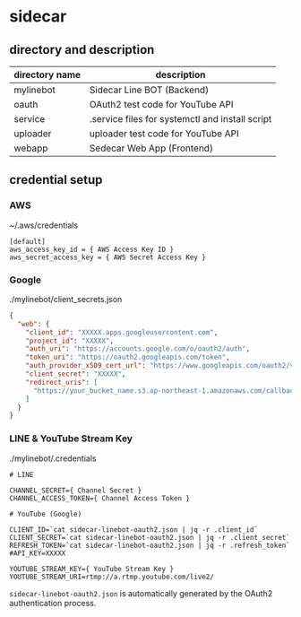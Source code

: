 # sidecar

## directory and description

| directory name | description |
| ---- | ---- |
| mylinebot | Sidecar Line BOT (Backend) |
| oauth | OAuth2 test code for YouTube API |
| service | .service files for systemctl and install script |
| uploader | uploader test code for YouTube API |
| webapp | Sedecar Web App (Frontend) |

## credential setup

### AWS

~/.aws/credentials

```
[default]
aws_access_key_id = { AWS Access Key ID }
aws_secret_access_key = { AWS Secret Access Key }
```

### Google

./mylinebot/client_secrets.json

```json
{
  "web": {
    "client_id": "XXXXX.apps.googleusercontent.com",
    "project_id": "XXXXX",
    "auth_uri": "https://accounts.google.com/o/oauth2/auth",
    "token_uri": "https://oauth2.googleapis.com/token",
    "auth_provider_x509_cert_url": "https://www.googleapis.com/oauth2/v1/certs",
    "client_secret": "XXXXX",
    "redirect_uris": [
      "https://your_bucket_name.s3.ap-northeast-1.amazonaws.com/callback.html"
    ]
  }
}
```

### LINE & YouTube Stream Key

./mylinebot/.credentials

```shell
# LINE

CHANNEL_SECRET={ Channel Secret }
CHANNEL_ACCESS_TOKEN={ Channel Access Token }

# YouTube (Google)

CLIENT_ID=`cat sidecar-linebot-oauth2.json | jq -r .client_id`
CLIENT_SECRET=`cat sidecar-linebot-oauth2.json | jq -r .client_secret`
REFRESH_TOKEN=`cat sidecar-linebot-oauth2.json | jq -r .refresh_token`
#API_KEY=XXXXX

YOUTUBE_STREAM_KEY={ YouTube Stream Key }
YOUTUBE_STREAM_URI=rtmp://a.rtmp.youtube.com/live2/
```

`sidecar-linebot-oauth2.json` is automatically generated by the OAuth2 authentication process.
